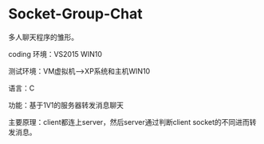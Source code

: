 # Socket-Group-Chat
多人聊天程序的雏形。

coding 环境：VS2015 WIN10

测试环境：VM虚拟机-->XP系统和主机WIN10

语言：C

功能：基于1V1的服务器转发消息聊天

主要原理：client都连上server，然后server通过判断client socket的不同进而转发消息。

